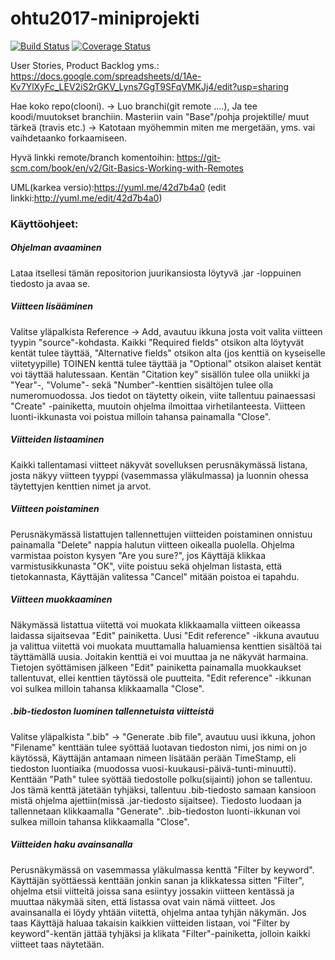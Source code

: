 ﻿# ohtu2017-miniprojekti
[![Build Status](https://travis-ci.org/TheDreadfulSix/ohtu2017-miniprojekti.svg?branch=master)](https://travis-ci.org/TheDreadfulSix/ohtu2017-miniprojekti)
[![Coverage Status](https://coveralls.io/repos/github/TheDreadfulSix/ohtu2017-miniprojekti/badge.svg?branch=master)](https://coveralls.io/github/TheDreadfulSix/ohtu2017-miniprojekti?branch=master)

User Stories, Product Backlog yms.:
https://docs.google.com/spreadsheets/d/1Ae-Kv7YlXyFc_LEV2iS2rGKV_Lyns7GgT9SFqVMKJj4/edit?usp=sharing

Hae koko repo(clooni). -> Luo branchi(git remote ....), Ja tee koodi/muutokset branchiin. Masteriin vain "Base"/pohja projektille/ muut tärkeä (travis etc.) -> Katotaan myöhemmin miten me mergetään, yms. vai vaihdetaanko forkaamiseen.

Hyvä linkki remote/branch komentoihin: https://git-scm.com/book/en/v2/Git-Basics-Working-with-Remotes

UML(karkea versio):https://yuml.me/42d7b4a0 (edit linkki:http://yuml.me/edit/42d7b4a0)

### Käyttöohjeet:

##### Ohjelman avaaminen
Lataa itsellesi tämän repositorion juurikansiosta löytyvä .jar -loppuinen tiedosto ja avaa se. 

##### Viitteen lisääminen
Valitse yläpalkista Reference -> Add, avautuu ikkuna josta voit valita viitteen tyypin "source"-kohdasta.
Kaikki "Required fields" otsikon alta löytyvät kentät tulee täyttää, "Alternative fields" otsikon alta 
(jos kenttiä on kyseiselle viitetyypille) TOINEN kenttä tulee täyttää ja "Optional" otsikon alaiset kentät 
voi täyttää halutessaan. 
Kentän "Citation key" sisällön tulee olla uniikki ja "Year"-, "Volume"- sekä "Number"-kenttien sisältöjen tulee
olla numeromuodossa.
Jos tiedot on täytetty oikein, viite tallentuu painaessasi "Create" -painiketta, muutoin ohjelma ilmoittaa
virhetilanteesta.
Viitteen luonti-ikkunasta voi poistua milloin tahansa painamalla "Close".

##### Viitteiden listaaminen
Kaikki tallentamasi viitteet näkyvät sovelluksen perusnäkymässä listana, josta näkyy viitteen tyyppi (vasemmassa 
yläkulmassa) ja luonnin ohessa täytettyjen kenttien nimet ja arvot. 

##### Viitteen poistaminen
Perusnäkymässä listattujen tallennettujen viitteiden poistaminen onnistuu painamalla "Delete" nappia halutun
viitteen oikealla puolella. Ohjelma varmistaa poiston kysyen "Are you sure?", jos Käyttäjä klikkaa varmistusikkunasta 
"OK", viite poistuu sekä ohjelman listasta, että tietokannasta, Käyttäjän valitessa "Cancel" mitään poistoa ei tapahdu.

##### Viitteen muokkaaminen
Näkymässä listattua viitettä voi muokata klikkaamalla viitteen oikeassa laidassa sijaitsevaa "Edit" painiketta. Uusi 
"Edit reference" -ikkuna avautuu ja valittua viitettä voi muokata muuttamalla haluamiensa kenttien sisältöä tai täyttämällä
uusia. Joitakin kenttiä ei voi muuttaa ja ne näkyvät harmaina. 
Tietojen syöttämisen jälkeen "Edit" painiketta painamalla muokkaukset tallentuvat, ellei kenttien täytössä ole puutteita.
"Edit reference" -ikkunan voi sulkea milloin tahansa klikkaamalla "Close". 

##### .bib-tiedoston luominen tallennetuista viitteistä
Valitse yläpalkista ".bib" -> "Generate .bib file", avautuu uusi ikkuna, johon "Filename" kenttään tulee syöttää
luotavan tiedoston nimi, jos nimi on jo käytössä, Käyttäjän antamaan nimeen lisätään perään TimeStamp, eli tiedoston
luontiaika (muodossa vuosi-kuukausi-päivä-tunti-minuutti).
Kenttään "Path" tulee syöttää tiedostolle polku(sijainti) johon se tallentuu. Jos tämä kenttä jätetään tyhjäksi, tallentuu
.bib-tiedosto samaan kansioon mistä ohjelma ajettiin(missä .jar-tiedosto sijaitsee).
Tiedosto luodaan ja tallennetaan klikkaamalla "Generate".
.bib-tiedoston luonti-ikkunan voi sulkea milloin tahansa klikkaamalla "Close".

##### Viitteiden haku avainsanalla
Perusnäkymässä on vasemmassa yläkulmassa kenttä "Filter by keyword". Käyttäjän syöttäessä kenttään jonkin sanan ja 
klikkatessa sitten "Filter", ohjelma etsii viitteitä joissa sana esiintyy jossakin viitteen kentässä ja 
muuttaa näkymää siten, että listassa ovat vain nämä viitteet.
Jos avainsanalla ei löydy yhtään viitettä, ohjelma antaa tyhjän näkymän. 
Jos taas Käyttäjä haluaa takaisin kaikkien viitteiden listaan, voi "Filter by keyword"-kentän jättää tyhjäksi ja klikata
"Filter"-painiketta, jolloin kaikki viitteet taas näytetään.
  